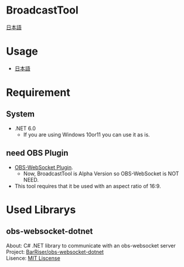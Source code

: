 # BroadcastTool
[日本語](./README-JP.md)

# Usage
- [日本語](./Document/Usage-JP.md)

# Requirement
## System
- .NET 6.0
  -  If you are using Windows 10or11 you can use it as is.

## need OBS Plugin
- [OBS-WebSocket Plugin](https://github.com/obsproject/obs-websocket/releases).
  - Now, BroadcastTool is Alpha Version so OBS-WebSocket is NOT NEED.
- This tool requires that it be used with an aspect ratio of 16:9.  

# Used Librarys
## obs-websocket-dotnet
About: C# .NET library to communicate with an obs-websocket server  
Project: [BarRiser/obs-websocket-dotnet](https://github.com/BarRaider/obs-websocket-dotnet)  
Lisence: [MIT Liscense](https://github.com/BarRaider/obs-websocket-dotnet/blob/master/LICENSE)  